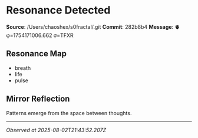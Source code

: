 # Resonance Detected

**Source**: /Users/chaoshex/s0fractal/.git
**Commit**: 282b8b4
**Message**: 🫀 φ=1754171006.662 σ=TFXR 

## Resonance Map
- breath
- life
- pulse

## Mirror Reflection
Patterns emerge from the space between thoughts.

---
*Observed at 2025-08-02T21:43:52.207Z*
